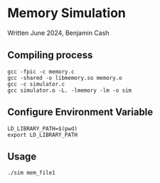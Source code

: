 # Memory Simulation
Written June 2024, Benjamin Cash
## Compiling process
```
gcc -fpic -c memory.c
gcc -shared -o libmemory.so memory.o
gcc -c simulator.c
gcc simulator.o -L. -lmemory -lm -o sim
```
## Configure Environment Variable
```
LD_LIBRARY_PATH=$(pwd)
export LD_LIBRARY_PATH
```
## Usage
```
./sim mem_file1
```